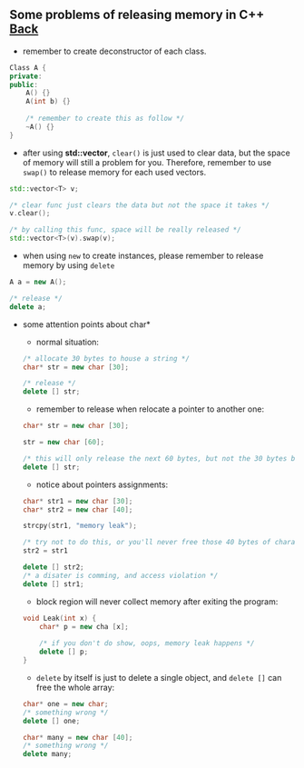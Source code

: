 ## Some problems of releasing memory in C++ [Back](./qa.md)

- remember to create deconstructor of each class.

```cpp
Class A {
private:
public:
    A() {}
    A(int b) {}
    
    /* remember to create this as follow */
    ~A() {}
}
```

- after using **std::vector**, `clear()` is just used to clear data, but the space of memory will still a problem for you. Therefore, remember to use `swap()` to release memory for each used vectors.

```cpp
std::vector<T> v;

/* clear func just clears the data but not the space it takes */
v.clear();

/* by calling this func, space will be really released */
std::vector<T>(v).swap(v);
```

- when using `new` to create instances, please remember to release memory by using `delete`

```cpp
A a = new A();

/* release */
delete a;
```

- some attention points about char*
    - normal situation:

    ```cpp
    /* allocate 30 bytes to house a string */
    char* str = new char [30];
    
    /* release */
    delete [] str;
    ```
    
    - remember to release when relocate a pointer to another one:
    
    ```cpp
    char* str = new char [30];
    
    str = new char [60];
    
    /* this will only release the next 60 bytes, but not the 30 bytes before */
    delete [] str;
    ```
    
    - notice about pointers assignments:
    
    ```cpp
    char* str1 = new char [30];
    char* str2 = new char [40];
    
    strcpy(str1, "memory leak");
    
    /* try not to do this, or you'll never free those 40 bytes of character */
    str2 = str1
    
    delete [] str2;
    /* a disater is comming, and access violation */
    delete [] str1;
    ```
    
    - block region will never collect memory after exiting the program:
    
    ```cpp
    void Leak(int x) {
        char* p = new cha [x];
        
        /* if you don't do show, oops, memory leak happens */
        delete [] p;
    }
    ```
    
    - `delete` by itself is just to delete a single object, and `delete []` can free the whole array:
    
    ```cpp
    char* one = new char;
    /* something wrong */
    delete [] one;
    
    char* many = new char [40];
    /* something wrong */
    delete many;
    ```

